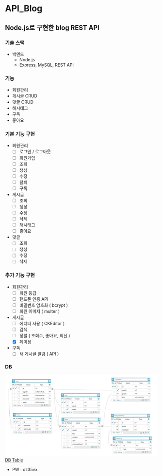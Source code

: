 # API_Blog

## Node.js로 구현한 blog REST API

### 기술 스택
- 백엔드
  - Node.js
  - Express, MySQL, REST API

### 기능
- 회원관리
- 게시글 CRUD
- 댓글 CRUD
- 해시태그
- 구독
- 좋아요

### 기본 기능 구현
- 회원관리
    - [ ] 로그인 / 로그아웃
    - [ ] 회원가입
    - [ ] 조회
    - [ ] 생성
    - [ ] 수정
    - [ ] 탈퇴
    - [ ] 구독
- 게시글
    - [ ] 조회
    - [ ] 생성
    - [ ] 수정
    - [ ] 삭제
    - [ ] 해시태그
    - [ ] 좋아요
- 댓글
    - [ ] 조회
    - [ ] 생성
    - [ ] 수정
    - [ ] 삭제

### 추가 기능 구현
- 회원관리
    - [ ] 회원 등급
    - [ ] 핸드폰 인증 API
    - [ ] 비밀번호 암호화 ( bcrypt )
    - [ ] 회원 이미지 ( multer )
- 게시글
    - [ ] 에디터 사용 ( CKEditor )
    - [ ] 검색
    - [ ] 정렬 ( 조회수, 좋아요, 최신 )
    - [X] 페이징
- 구독
    - [ ] 새 게시글 알람 ( API )

### DB
![DB](image/DB.png)
[DB Table](https://aquerytool.com/aquerymain/index/?rurl=92fd13a3-cdd7-4beb-881e-4413e9aeda33)
- PW : oz35vx 